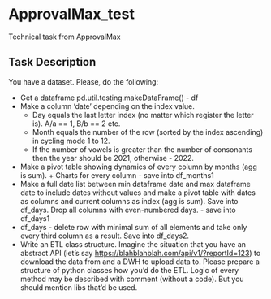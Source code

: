 # ApprovalMax_test
Technical task from ApprovalMax

## Task Description

You have a dataset. 
Please, do the following:
  - Get a dataframe pd.util.testing.makeDataFrame() - df
  - Make a column ‘date’ depending on the index value. 
    - Day equals the last letter index (no matter which register the letter is). A/a == 1, B/b == 2 etc. 
    - Month equals the number of the row (sorted by the index ascending) in cycling mode 1 to 12.
    - If the number of vowels is greater than the number of consonants then the year should be 2021, otherwise - 2022.
  - Make a pivot table showing dynamics of every column by months (agg is sum). + Charts for every column - save into df_months1
  - Make a full date list between min dataframe date and max dataframe date to include dates without values and make a pivot table with dates as columns and current columns as index (agg is sum). Save into df_days. Drop all columns with even-numbered days. - save into df_days1
  - df_days - delete row with minimal sum of all elements and take only every third column as a result. Save into df_days2.
  - Write an ETL class structure. Imagine the situation that you have an abstract API (let’s say https://blahblahblah.com/api/v1/?reportId=123) to download the data from and a DWH to upload data to. Please prepare a structure of python classes how you’d do the ETL. Logic of every method may be described with comment (without a code). But you should mention libs that’d be used.
